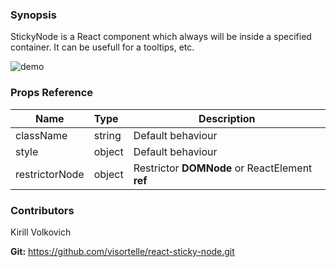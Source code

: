 ### Synopsis

StickyNode is a React component which always will be inside a specified container.
It can be usefull for a tooltips, etc. 

![demo](https://raw.githubusercontent.com/visortelle/react-sticky-node/master/demo.gif)

### Props Reference

| Name                          | Type                  | Description                                                |
| ------------------------------|:----------------------| -----------------------------------------------------------|
| className | string | Default behaviour |
| style | object | Default behaviour |
| restrictorNode | object | Restrictor **DOMNode** or ReactElement **ref** |

### Contributors
Kirill Volkovich

**Git:** https://github.com/visortelle/react-sticky-node.git
